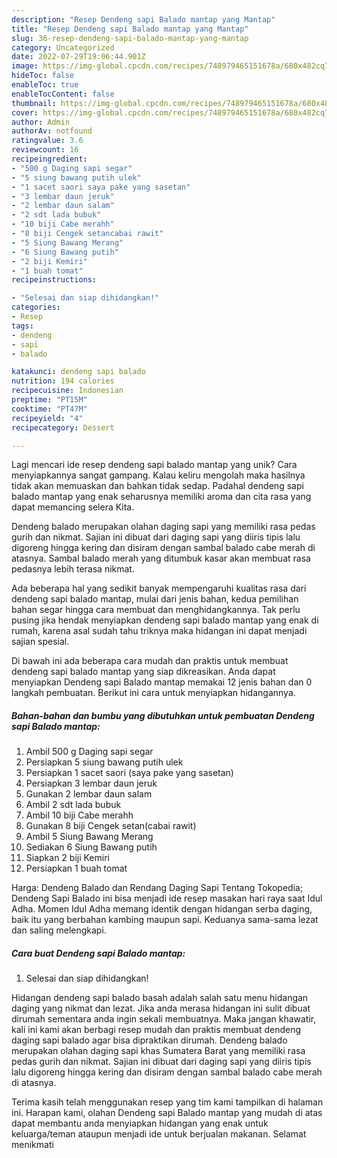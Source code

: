 ```yaml
---
description: "Resep Dendeng sapi Balado mantap yang Mantap"
title: "Resep Dendeng sapi Balado mantap yang Mantap"
slug: 36-resep-dendeng-sapi-balado-mantap-yang-mantap
category: Uncategorized
date: 2022-07-29T19:06:44.901Z
image: https://img-global.cpcdn.com/recipes/748979465151678a/680x482cq70/dendeng-sapi-balado-mantap-foto-resep-utama.jpg
hideToc: false
enableToc: true
enableTocContent: false
thumbnail: https://img-global.cpcdn.com/recipes/748979465151678a/680x482cq70/dendeng-sapi-balado-mantap-foto-resep-utama.jpg
cover: https://img-global.cpcdn.com/recipes/748979465151678a/680x482cq70/dendeng-sapi-balado-mantap-foto-resep-utama.jpg
author: Admin
authorAv: notfound
ratingvalue: 3.6
reviewcount: 16
recipeingredient:
- "500 g Daging sapi segar"
- "5 siung bawang putih ulek"
- "1 sacet saori saya pake yang sasetan"
- "3 lembar daun jeruk"
- "2 lembar daun salam"
- "2 sdt lada bubuk"
- "10 biji Cabe merahh"
- "8 biji Cengek setancabai rawit"
- "5 Siung Bawang Merang"
- "6 Siung Bawang putih"
- "2 biji Kemiri"
- "1 buah tomat"
recipeinstructions:

- "Selesai dan siap dihidangkan!"
categories:
- Resep
tags:
- dendeng
- sapi
- balado

katakunci: dendeng sapi balado 
nutrition: 194 calories
recipecuisine: Indonesian
preptime: "PT15M"
cooktime: "PT47M"
recipeyield: "4"
recipecategory: Dessert

---
```





Lagi mencari ide resep dendeng sapi balado mantap yang unik? Cara menyiapkannya sangat gampang. Kalau keliru mengolah maka hasilnya tidak akan memuaskan dan bahkan tidak sedap. Padahal dendeng sapi balado mantap yang enak seharusnya memiliki aroma dan cita rasa yang dapat memancing selera Kita.





Dendeng balado merupakan olahan daging sapi yang memiliki rasa pedas gurih dan nikmat. Sajian ini dibuat dari daging sapi yang diiris tipis lalu digoreng hingga kering dan disiram dengan sambal balado cabe merah di atasnya. Sambal balado merah yang ditumbuk kasar akan membuat rasa pedasnya lebih terasa nikmat.

Ada beberapa hal yang sedikit banyak mempengaruhi kualitas rasa dari dendeng sapi balado mantap, mulai dari jenis bahan, kedua pemilihan bahan segar hingga cara membuat dan menghidangkannya. Tak perlu pusing jika hendak menyiapkan dendeng sapi balado mantap yang enak di rumah, karena asal sudah tahu triknya maka hidangan ini dapat menjadi sajian spesial.






Di bawah ini ada beberapa cara mudah dan praktis untuk membuat dendeng sapi balado mantap yang siap dikreasikan. Anda dapat menyiapkan Dendeng sapi Balado mantap memakai 12 jenis bahan dan 0 langkah pembuatan. Berikut ini cara untuk menyiapkan hidangannya.

<!--inarticleads1-->

##### Bahan-bahan dan bumbu yang dibutuhkan untuk pembuatan Dendeng sapi Balado mantap:

1. Ambil 500 g Daging sapi segar
1. Persiapkan 5 siung bawang putih ulek
1. Persiapkan 1 sacet saori (saya pake yang sasetan)
1. Persiapkan 3 lembar daun jeruk
1. Gunakan 2 lembar daun salam
1. Ambil 2 sdt lada bubuk
1. Ambil 10 biji Cabe merahh
1. Gunakan 8 biji Cengek setan(cabai rawit)
1. Ambil 5 Siung Bawang Merang
1. Sediakan 6 Siung Bawang putih
1. Siapkan 2 biji Kemiri
1. Persiapkan 1 buah tomat


Harga: Dendeng Balado dan Rendang Daging Sapi Tentang Tokopedia; Dendeng Sapi Balado ini bisa menjadi ide resep masakan hari raya saat Idul Adha. Momen Idul Adha memang identik dengan hidangan serba daging, baik itu yang berbahan kambing maupun sapi. Keduanya sama-sama lezat dan saling melengkapi. 

<!--inarticleads2-->

##### Cara buat Dendeng sapi Balado mantap:


1. Selesai dan siap dihidangkan!

Hidangan dendeng sapi balado basah adalah salah satu menu hidangan daging yang nikmat dan lezat. Jika anda merasa hidangan ini sulit dibuat dirumah sementara anda ingin sekali membuatnya. Maka jangan khawatir, kali ini kami akan berbagi resep mudah dan praktis membuat dendeng daging sapi balado agar bisa dipraktikan dirumah. Dendeng balado merupakan olahan daging sapi khas Sumatera Barat yang memiliki rasa pedas gurih dan nikmat. Sajian ini dibuat dari daging sapi yang diiris tipis lalu digoreng hingga kering dan disiram dengan sambal balado cabe merah di atasnya. 

Terima kasih telah menggunakan resep yang tim kami tampilkan di halaman ini. Harapan kami, olahan Dendeng sapi Balado mantap yang mudah di atas dapat membantu anda menyiapkan hidangan yang enak untuk keluarga/teman ataupun menjadi ide untuk berjualan makanan. Selamat menikmati
